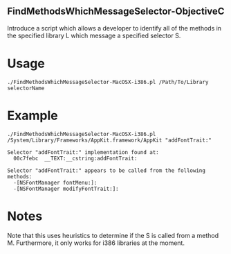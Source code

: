 ## FindMethodsWhichMessageSelector-ObjectiveC

Introduce a script which allows a developer to identify all of the methods in the specified library L which message a specified selector S.  

# Usage

```
./FindMethodsWhichMessageSelector-MacOSX-i386.pl /Path/To/Library selectorName
```

# Example

```
./FindMethodsWhichMessageSelector-MacOSX-i386.pl /System/Library/Frameworks/AppKit.framework/AppKit "addFontTrait:"

Selector "addFontTrait:" implementation found at:
  00c7febc  __TEXT:__cstring:addFontTrait:

Selector "addFontTrait:" appears to be called from the following methods:
  -[NSFontManager fontMenu:]:
  -[NSFontManager modifyFontTrait:]:
```

# Notes
Note that this uses heuristics to determine if the S is called from a method M.  Furthermore, it only works for i386 libraries at the moment.
